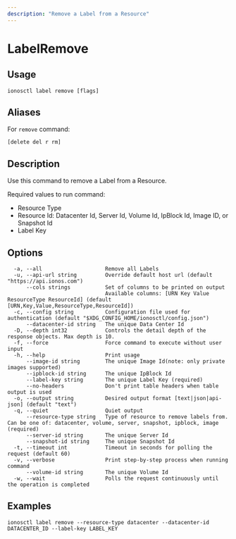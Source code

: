 ```yaml
---
description: "Remove a Label from a Resource"
---
```


# LabelRemove

## Usage

```text
ionosctl label remove [flags]
```

## Aliases

For `remove` command:

```text
[delete del r rm]
```

## Description

Use this command to remove a Label from a Resource.

Required values to run command:

* Resource Type
* Resource Id: Datacenter Id, Server Id, Volume Id, IpBlock Id, Image ID, or Snapshot Id
* Label Key

## Options

```text
  -a, --all                    Remove all Labels
  -u, --api-url string         Override default host url (default "https://api.ionos.com")
      --cols strings           Set of columns to be printed on output 
                               Available columns: [URN Key Value ResourceType ResourceId] (default [URN,Key,Value,ResourceType,ResourceId])
  -c, --config string          Configuration file used for authentication (default "$XDG_CONFIG_HOME/ionosctl/config.json")
      --datacenter-id string   The unique Data Center Id
  -D, --depth int32            Controls the detail depth of the response objects. Max depth is 10.
  -f, --force                  Force command to execute without user input
  -h, --help                   Print usage
      --image-id string        The unique Image Id(note: only private images supported)
      --ipblock-id string      The unique IpBlock Id
      --label-key string       The unique Label Key (required)
      --no-headers             Don't print table headers when table output is used
  -o, --output string          Desired output format [text|json|api-json] (default "text")
  -q, --quiet                  Quiet output
      --resource-type string   Type of resource to remove labels from. Can be one of: datacenter, volume, server, snapshot, ipblock, image (required)
      --server-id string       The unique Server Id
      --snapshot-id string     The unique Snapshot Id
  -t, --timeout int            Timeout in seconds for polling the request (default 60)
  -v, --verbose                Print step-by-step process when running command
      --volume-id string       The unique Volume Id
  -w, --wait                   Polls the request continuously until the operation is completed
```

## Examples

```text
ionosctl label remove --resource-type datacenter --datacenter-id DATACENTER_ID --label-key LABEL_KEY
```

